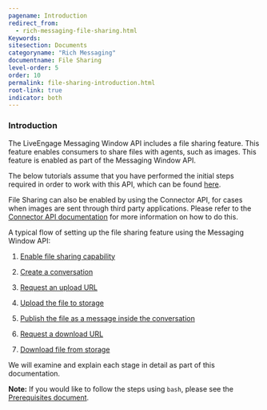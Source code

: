 ```yaml
---
pagename: Introduction
redirect_from:
  - rich-messaging-file-sharing.html
Keywords:
sitesection: Documents
categoryname: "Rich Messaging"
documentname: File Sharing
level-order: 5
order: 10
permalink: file-sharing-introduction.html
root-link: true
indicator: both
---
```


### Introduction

The LiveEngage Messaging Window API includes a file sharing feature. This feature enables consumers to share files with agents, such as images. This feature is enabled as part of the Messaging Window API.

<div class="important">The below tutorials assume that you have performed the initial steps required in order to work with this API, which can be found <a href="/messaging-window-api-getting-started.html">here</a>.</div>

File Sharing can also be enabled by using the Connector API, for cases when images are sent through third party applications. Please refer to the [Connector API documentation](share-image-example.html) for more information on how to do this.

A typical flow of setting up the file sharing feature using the Messaging Window API:

1. [Enable file sharing capability](rich-messaging-file-sharing-1.html)

2. [Create a conversation](rich-messaging-file-sharing-2.html)

3. [Request an upload URL](rich-messaging-file-sharing-3.html)

4. [Upload the file to storage](rich-messaging-file-sharing-4.html)

5. [Publish the file as a message inside the conversation](rich-messaging-file-sharing-5.html)

6. [Request a download URL](rich-messaging-file-sharing-6.html)

7. [Download file from storage](rich-messaging-file-sharing-7.html)

We will examine and explain each stage in detail as part of this documentation.

**Note:** If you would like to follow the steps using `bash`, please see the [Prerequisites document](consumer-int-get-msg.html#prerequisites).
